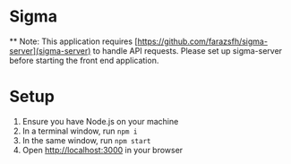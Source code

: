 # Sigma

** Note: This application requires [https://github.com/farazsfh/sigma-server](sigma-server) to handle API requests. Please set up sigma-server before starting the front end application.

# Setup
1. Ensure you have Node.js on your machine
2. In a terminal window, run `npm i`
3. In the same window, run `npm start`
4. Open [http://localhost:3000](http://localhost:3000) in your browser  
